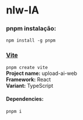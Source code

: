 # nlw-IA
### pnpm instalação:
```npm install -g pnpm```

### [Vite](https://vitejs.dev/guide/)
```pnpm create vite```  
**Project name:** upload-ai-web  
**Framework:** React  
**Variant:** TypeScript  
#### Dependencies:
```pnpm i```